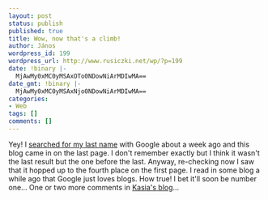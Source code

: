 ```yaml
---
layout: post
status: publish
published: true
title: Wow, now that's a climb!
author: János
wordpress_id: 199
wordpress_url: http://www.rusiczki.net/wp/?p=199
date: !binary |-
  MjAwMy0xMC0yMSAxOTo0NDowNiArMDIwMA==
date_gmt: !binary |-
  MjAwMy0xMC0yMSAxNjo0NDowNiArMDIwMA==
categories:
- Web
tags: []
comments: []
---
```

<p>Yey! I <a href="http://www.google.com/search?q=rusiczki">searched for my last name</a> with Google about a week ago and this blog came in on the last page. I don't remember exactly but I think it wasn't the last result but the one before the last. Anyway, re-checking now I saw that it hopped up to the fourth place on the first page. I read in some blog a while ago that Google just loves blogs. How true! I bet it'll soon be number one... One or two more comments in <a href="http://www.unix-girl.com/blog/">Kasia's blog</a>...</p>
